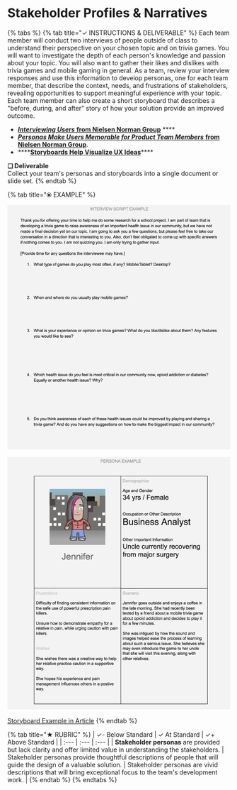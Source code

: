 # Stakeholder Profiles & Narratives

{% tabs %}
{% tab title="✓  INSTRUCTIONS & DELIVERABLE" %}
Each team member will conduct two interviews of people outside of class to understand their perspective on your chosen topic and on trivia games. You will want to investigate the depth of each person's knowledge and passion about your topic. You will also want to gather their likes and dislikes with trivia games and mobile gaming in general. As a team, review your interview responses and use this information to develop personas, one for each team member, that describe the context, needs, and frustrations of stakeholders, revealing opportunities to support meaningful experience with your topic. Each team member can also create a short storyboard that describes a "before, during, and after" story of how your solution provide an improved outcome.

* [_**Interviewing Users**_ **from Nielsen Norman Group**](https://www.nngroup.com/articles/interviewing-users/) ****
* [_**Personas Make Users Memorable for Product Team Members**_ **from Nielsen Norman Group**](https://www.nngroup.com/articles/persona/).
* \*\*\*\*[**Storyboards Help Visualize UX Ideas**](https://www.nngroup.com/articles/storyboards-visualize-ideas/)\*\*\*\*

**❏ Deliverable**  
Collect your team's personas and storyboards into a single document or slide set.
{% endtab %}

{% tab title="⦿ EXAMPLE" %}


![](../../.gitbook/assets/interviewscriptexample.png)



![](../../.gitbook/assets/personaexample.png)

[Storyboard Example in Article](https://www.nngroup.com/articles/storyboards-visualize-ideas/)
{% endtab %}

{% tab title="★  RUBRIC" %}
| ✓-  Below Standard | ✓  At Standard | ✓+  Above Standard |
| :--- | :--- | :--- |
| **Stakeholder personas** are provided but lack clarity and offer limited value in understanding the stakeholders. | Stakeholder personas provide thoughtful descriptions of people that will guide the design of a valuable solution. | Stakeholder personas are vivid descriptions that will bring exceptional focus to the team's development work.  |
{% endtab %}
{% endtabs %}



